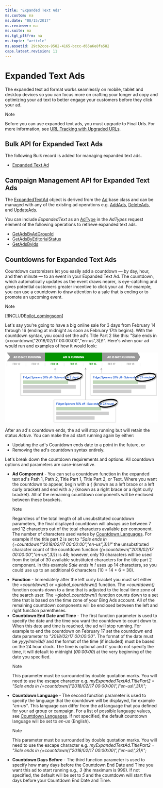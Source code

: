 ```yaml
---
title: "Expanded Text Ads"
ms.custom: na
ms.date: "08/15/2017"
ms.reviewer: na
ms.suite: na
ms.tgt_pltfrm: na
ms.topic: "article"
ms.assetid: 29cb2cce-9582-4165-bccc-d65a6e8fa582
caps.latest.revision: 11
---
```

# Expanded Text Ads
The expanded text ad format works seamlessly on mobile, tablet and desktop devices so you can focus more on crafting your longer ad copy and optimizing your ad text to better engage your customers before they click your ad.

> [!NOTE]
> Before you can use expanded text ads, you must upgrade to Final Urls. For more information, see [URL Tracking with Upgraded URLs](https://msdn.microsoft.com/library/bing-ads-tracking-template-urls-guide.aspx).

## <a name="bulk"></a>Bulk API for Expanded Text Ads
The following Bulk record is added for managing expanded text ads.
* [Expanded Text Ad](https://msdn.microsoft.com/library/bing-ads-bulk-expanded-text-ad-record.aspx)

## <a name="campaign"></a>Campaign Management API for Expanded Text Ads
The [ExpandedTextAd](https://msdn.microsoft.com/library/bing-ads-campaign-management-expandedtextad.aspx) object is derived from the [Ad](https://msdn.microsoft.com/library/bing-ads-campaign-management-ad.aspx) base class and can be managed with any of the existing ad operations e.g. [AddAds](https://msdn.microsoft.com/library/bing-ads-campaign-management-addads.aspx), [DeleteAds](https://msdn.microsoft.com/library/bing-ads-campaign-management-deleteads.aspx), and [UpdateAds](https://msdn.microsoft.com/library/bing-ads-campaign-management-updateads.aspx). 

You can include *ExpandedText* as an [AdType](https://msdn.microsoft.com/library/bing-ads-campaign-management-adtype.aspx) in the *AdTypes* request element of the following operations to retrieve expanded text ads.
* [GetAdsByAdGroupId](https://msdn.microsoft.com/library/dn277534.aspx)
* [GetAdsByEditorialStatus](https://msdn.microsoft.com/library/dn277538.aspx)
* [GetAdsByIds](https://msdn.microsoft.com/library/dn236296.aspx)

## <a name="countdown"></a>Countdowns for Expanded Text Ads
Countdown customizers let you easily add a countdown — by day, hour, and then minute — to an event in your Expanded Text Ad. The countdown, which automatically updates as the event draws nearer, is eye-catching and gives potential customers greater incentive to click your ad. For example, you can use a countdown to draw attention to a sale that is ending or to promote an upcoming event.

> [!NOTE]
> [!INCLUDE[pilot_comingsoon](../guides/includes/pilot_comingsoon.md)]

Let's say you're going to have a big online sale for 3 days from February 14 through 16 (ending at midnight as soon as February 17th begins). With the countdown syntax, you could set the ad's Title Part 2 like this: "Sale ends in {=countdown("2018/02/17 00:00:00","en-us",3)}!". Here's when your ad would run and examples of how it would look:

![countdown](../guides/media/countdown.png)

After an ad's countdown ends, the ad will stop running but will retain the status *Active*. You can make the ad start running again by either:  
-  Updating the ad's Countdown ends date to a point in the future, or
-  Removing the ad's countdown syntax entirely.

Let's break down the countdown requirements and options. All countdown options and parameters are case-insensitive.

-  **Ad Component** - You can set a countdown function in the expanded text ad's Path 1, Path 2, Title Part 1, Title Part 2, or Text. Where you want the countdown to appear, begin with a *{* (known as a left brace or a left curly bracket) and end with a *}* (known as a right brace or a right curly bracket). All of the remaining countdown components will be enclosed between these brackets.    
    > [!NOTE]
    > Regardless of the total length of all unsubstituted countdown parameters, the final displayed countdown will always use between 7 and 12 characters out of the total characters available per component. The number of characters used varies by [Countdown Languages](Ad%20Languages.md#countdownlanguage). For example if the title part 2 is set to *"Sale ends in {=countdown("2018/02/17 00:00:00","en-us",3)}!"* the unsubstituted character count of the countdown function (*{=countdown("2018/02/17 00:00:00","en-us",3)}*) is 46; however, only 10 characters will be used from the total of 30 available substituted characters for the title part 2 component. In this example *Sale ends in !* uses up 14 characters, so you could use up to an additional 6 characters (10 + 14 + 6 = 30).  
-  **Function** - Immediately after the left curly bracket you must set either the *=countdown()* or *=global_countdown()* function. The *=countdown()* function counts down to a time that is adjusted to the local time zone of the search user. The *=global_countdown()* function counts down to a set time that is based on the time zone of your Bing Ads account. All of the remaining countdown components will be enclosed between the left and right function parentheses.
-  **Countdown End Date and Time** - The first function parameter is used to specify the date and the time you want the countdown to count down to. When this date and time is reached, the ad will stop running. For example to end the countdown on February 17 set the countdown end date parameter to *"2018/02/17 00:00:00"*. The format of the date must be *yyyy/mm/dd/* and the format of the time (if included) must be based on the 24 hour clock. The time is optional and if you do not specify the time, it will default to midnight (*00:00:00*) at the very beginning of the date you specified.  
    > [!NOTE]
    > This parameter must be surrounded by double quotation marks. You will need to use the escape character e.g. *myExpandedTextAd.TitlePart2 = "Sale ends in {=countdown(\\"2018/02/17 00:00:00\\",\\"en-us\\",3)}!";*  
-  **Countdown Language** - The second function parameter is used to specify the language that the countdown will be displayed, for example *"en-us"*. This language can differ from the ad language that you defined for your ad group or campaign. For a list of possible language values, see [Countdown Languages](Ad%20Languages.md#countdownlanguage). If not specified, the default countdown language will be set to *en-us* (English). 
    > [!NOTE]
    > This parameter must be surrounded by double quotation marks. You will need to use the escape character e.g. *myExpandedTextAd.TitlePart2 = "Sale ends in {=countdown(\\"2018/02/17 00:00:00\\",\\"en-us\\",3)}!";*  
-  **Countdown Days Before** - The third function parameter is used to specify how many days before the Countdown End Date and Time you want this ad to start running e.g., *3* (the maximum is 999). If not specified, the default will be set to *5* and the countdown will start five days before your Countdown End Date and Time.  

